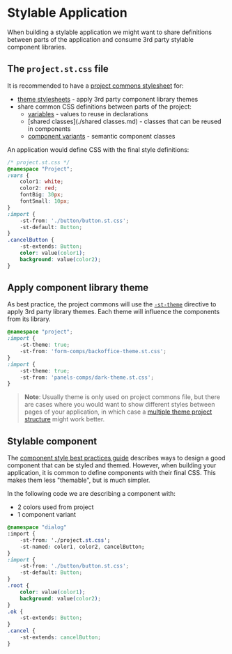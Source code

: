 # Stylable Application

When building a stylable application we might want to share definitions between parts of the application and consume 3rd party stylable component libraries.

## The `project.st.css` file

It is recommended to have a [project commons stylesheet](./project-commons.md) for:

* [theme stylesheets](../references/theme.md) - apply 3rd party component library themes
* share common CSS definitions between parts of the project:
    * [variables](../references/variables.md) - values to reuse in declarations
    * [shared classes](./shared classes.md) - classes that can be reused in components
    * [component variants](./component-variants.md) - semantic component classes

An application would define CSS with the final style definitions:

```css
/* project.st.css */
@namespace "Project";
:vars {
    color1: white;
    color2: red;
    fontBig: 30px;
    fontSmall: 10px;
}
:import {
    -st-from: './button/button.st.css';
    -st-default: Button;
}
.cancelButton {
    -st-extends: Button;
    color: value(color1);
    background: value(color2);
}
```

## Apply component library theme

As best practice, the project commons will use the [`-st-theme`](../references/theme.md) directive to apply 3rd party library themes. Each theme will influence the components from its library.

```css
@namespace "project";
:import {
    -st-theme: true;
    -st-from: 'form-comps/backoffice-theme.st.css';
}
:import {
    -st-theme: true;
    -st-from: 'panels-comps/dark-theme.st.css';
}
```

> **Note**:
> Usually theme is only used on project commons file, but there are cases where you would want to show different styles between pages of your application, in which case a [multiple theme project structure](./stylable-component-library.md) might work better.

## Stylable component
The [component style best practices guide](./component-style-best-practices.md) describes ways to design a good component that can be styled and themed.
However, when building your application, it is common to define components with their final CSS. This makes them less "themable", but is much simpler.

In the following code we are describing a component with:
* 2 colors used from project
* 1 component variant

```css
@namespace "dialog"
:import {
    -st-from: './project.st.css';
    -st-named: color1, color2, cancelButton;
}
:import {
    -st-from: './button/button.st.css';
    -st-default: Button;
}
.root {
    color: value(color1);
    background: value(color2);
}
.ok {
    -st-extends: Button;
}
.cancel {
    -st-extends: cancelButton;
}
```